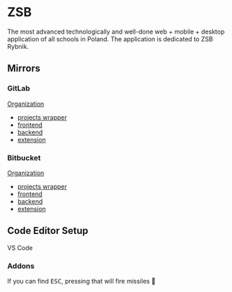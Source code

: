# ZSB

The most advanced technologically and well-done web + mobile + desktop application of all schools in Poland. The application is dedicated to ZSB Rybnik.

## Mirrors

### GitLab

[Organization](https://gitlab.com/zsbrybnik)

- [projects wrapper](https://gitlab.com/zsbrybnik/ZSB)
- [frontend](https://gitlab.com/zsbrybnik/frontend)
- [backend](https://gitlab.com/zsbrybnik/backend)
- [extension](https://gitlab.com/zsbrybnik/extension)

### Bitbucket

[Organization](https://bitbucket.org/zsbrybnik/)

- [projects wrapper](https://bitbucket.org/zsbrybnik/zsb/)
- [frontend](https://bitbucket.org/zsbrybnik/frontend/)
- [backend](https://bitbucket.org/zsbrybnik/backend/)
- [extension](https://bitbucket.org/zsbrybnik/extension/)

## Code Editor Setup

VS Code

### Addons

If you can find <kbd>ESC</kbd>, pressing that will fire missiles :rocket:
